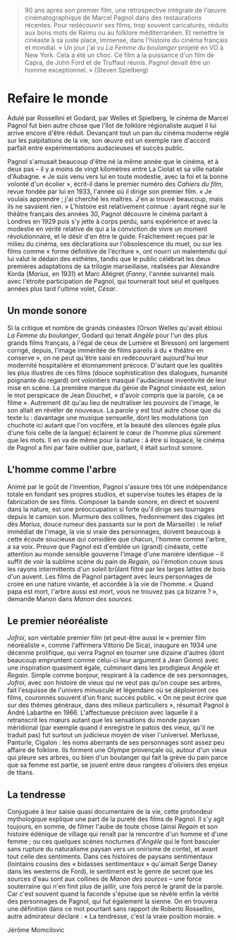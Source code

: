 > 90 ans après son premier film, une rétrospective intégrale de l'œuvre cinématographique de Marcel Pagnol dans des restaurations récentes. Pour redécouvrir ses films, trop souvent caricaturés, réduits aux bons mots de Raimu ou au folklore méditerranéen. Et remettre le cinéaste à sa juste place, immense, dans l'histoire du cinéma français et mondial. « Un jour j'ai vu _La Femme du boulanger_ projeté en VO à New York. Cela a été un choc. Ce film a la puissance d'un film de Capra, de John Ford et de Truffaut réunis. Pagnol devait être un homme exceptionnel. » (Steven Spielberg)

# Refaire le monde

Adulé par Rossellini et Godard, par Welles et Spielberg, le cinéma de Marcel Pagnol fut bien autre chose que l'îlot de folklore régionaliste auquel il lui arrive encore d'être réduit. Devançant tout un pan du cinéma moderne réglé sur les palpitations de la vie, son œuvre est un exemple rare d'accord parfait entre expérimentations audacieuses et succès public.

Pagnol s'amusait beaucoup d'être né la même année que le cinéma, et à deux pas – il y a moins de vingt kilomètres entre La Ciotat et sa ville natale d'Aubagne. « Je suis venu vers lui en toute modestie, avec la foi et la bonne volonté d'un écolier », écrit-il dans le premier numéro des _Cahiers du film_, revue fondée par lui en 1933, l'année où il dirige son premier film. « Je voulais apprendre ; j'ai cherché les maîtres. J'en ai trouvé beaucoup, mais ils ne savaient rien. » L'histoire est relativement connue : ayant régné sur le théâtre français des années 30, Pagnol découvre le cinéma parlant à Londres en 1929 puis s'y jette à corps perdu, sans expérience et avec la modestie en vérité relative de qui a la conviction de vivre un moment révolutionnaire, et le désir d'en être le guide. Fraîchement reçues par le milieu du cinéma, ses déclarations sur l'obsolescence du muet, ou sur les films comme « forme définitive de l'écriture », ont nourri un malentendu qui lui valut le dédain des esthètes, tandis que le public célébrait les deux premières adaptations de sa trilogie marseillaise, réalisées par Alexandre Korda (_Marius_, en 1931) et Marc Allégret (_Fanny_, l'année suivante) mais avec l'étroite participation de Pagnol, qui tournerait tout seul et quelques années plus tard l'ultime volet, _César_.

## Un monde sonore

Si la critique et nombre de grands cinéastes (Orson Welles qu'avait ébloui _La Femme du boulanger_, Godard qui tenait _Angèle_ pour l'un des plus grands films français, à l'égal de ceux de Lumière et Bresson) ont largement corrigé, depuis, l'image imméritée de films pareils à du « théâtre en conserve », on ne peut qu'être saisi en redécouvrant aujourd'hui leur modernité hospitalière et étonnamment précoce. D'autant que les qualités les plus illustres de ces films (douce sophistication des dialogues, humanité poignante du regard) ont volontiers masqué l'audacieuse inventivité de leur mise en scène. La première marque du génie de Pagnol cinéaste est, selon le mot perspicace de Jean Douchet, « d'avoir compris que la parole, ça se filme ». Autrement dit qu'au lieu de neutraliser les pouvoirs de l'image, le son allait en révéler de nouveaux. La parole y est tout autre chose que du texte lu : davantage une musique sensuelle, dont les modulations (on chuchote ici autant que l'on vocifère, et la beauté des silences égale plus d'une fois celle de la langue) éclairent le cœur de l'homme plus sûrement que les mots. Il en va de même pour la nature : à être si loquace, le cinéma de Pagnol a fini par faire oublier que, parlant, il était surtout sonore.

## L'homme comme l'arbre

Animé par le goût de l'invention, Pagnol s'assure très tôt une indépendance totale en fondant ses propres studios, et supervise toutes les étapes de la fabrication de ses films. Composer la bande sonore, en direct et souvent dans la nature, est une préoccupation si forte qu'il dirige ses tournages depuis le camion son. Murmure des collines, fredonnement des cigales (et dès _Marius_, douce rumeur des passants sur le port de Marseille) : le relief immédiat de l'image, la vie si vraie des personnages, doivent beaucoup à cette écoute soucieuse qui considère que chacun, l'homme comme l'arbre, a sa voix. Preuve que Pagnol est d'emblée un (grand) cinéaste, cette attention au monde sensible gouverne l'image d'une manière identique – il suffit de voir la sublime scène du pain de _Regain_, où l'émotion couve sous les rayons intermittents d'un soleil brûlant filtré par les larges lattes de bois d'un auvent. Les films de Pagnol partagent avec leurs personnages de croire en une nature vivante, et accordée à la vie de l'homme. « Quand papa est mort, l'arbre aussi est mort, vous ne trouvez pas ça bizarre ? », demande Manon dans _Manon des sources_.

## Le premier néoréaliste

_Jofroi_, son véritable premier film (et peut-être aussi le « premier film néoréaliste », comme l'affirmera Vittorio De Sica), inaugure en 1934 une décennie prolifique, qui verra Pagnol en tourner une dizaine d'autres (dont beaucoup empruntent comme celui-ci leur argument à Jean Giono) avec une inspiration quasiment égale, culminant dans les prodigieux _Angèle_ et _Regain_. Simple comme bonjour, respirant à la cadence de ses personnages, _Jofroi_, avec son histoire de vieux qui ne veut pas qu'on coupe ses arbres, fait l'esquisse de l'univers minuscule et légendaire où se déploieront ces films, couronnés souvent d'un franc succès public. « On ne peut écrire que sur des thèmes généraux, dans des milieux particuliers », résumait Pagnol à André Labarthe en 1966. L'affectueuse précision avec laquelle il a retranscrit les mœurs autant que les sensations du monde paysan méridional (par exemple quand il enregistre le patois des vieux, qu'il ne traduit pas) fut surtout un judicieux moyen de viser l'universel. Merlusse, Panturle, Cigalon : les noms aberrants de ses personnages sont assez peu affaire de folklore. Ils forment une Olympe provençale où, autour d'un vieux qui pleure ses arbres, ou bien d'un boulanger qui fait la grève du pain parce que sa femme est partie, se jouent entre deux rangées d'oliviers des enjeux de titans.

## La tendresse

Conjuguée à leur saisie quasi documentaire de la vie, cette profondeur mythologique explique une part de la pureté des films de Pagnol. Il s'y agit toujours, en somme, de filmer l'aube de toute chose (ainsi _Regain_ et son histoire édénique de village qui renaît par la rencontre d'un homme et d'une femme ; ou ces quelques scènes nocturnes d'_Angèle_ qui le font basculer sans rupture du naturalisme paysan vers un onirisme de conte), et avant tout celle des sentiments. Dans ces histoires de paysans sentimentaux (lointains cousins des « bidasses sentimentaux » qu'aimait Serge Daney dans les westerns de Ford), le sentiment est le genre de secret que les sources d'eau sont aux collines de _Manon des sources_ – une force souterraine qui n'en finit plus de jaillir, une fois percé le granit de la parole. Car c'est souvent quand la faconde s'épuise que se révèle enfin la vérité des personnages de Pagnol, qui fut également la sienne. On en trouvera une définition dans ce mot pourtant sans rapport de Roberto Rossellini, autre admirateur déclaré : « La tendresse, c'est la vraie position morale. »

<div class="author">Jérôme Momcilovic</div>
